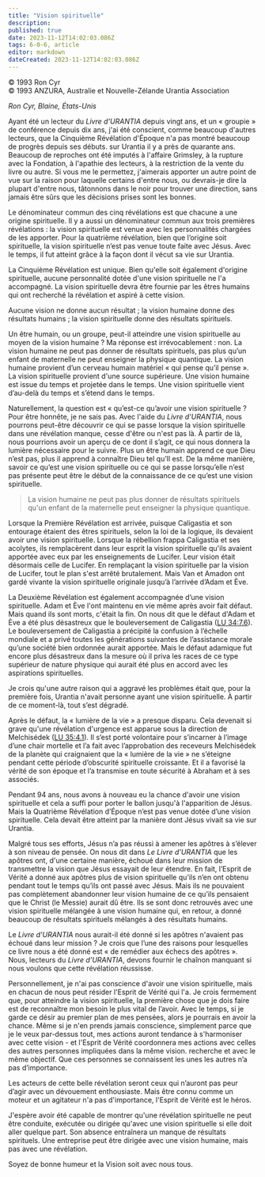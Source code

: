 ```yaml
---
title: "Vision spirituelle"
description: 
published: true
date: 2023-11-12T14:02:03.086Z
tags: 6-0-6, article
editor: markdown
dateCreated: 2023-11-12T14:02:03.086Z
---
```



<p class="v-card v-sheet theme--light gray lighten-3 px-2 py-1">© 1993 Ron Cyr<br>© 1993 ANZURA, Australie et Nouvelle-Zélande Urantia Association</p>


_Ron Cyr, Blaine, États-Unis_

Ayant été un lecteur du _Livre d'URANTIA_ depuis vingt ans, et un « groupie » de conférence depuis dix ans, j'ai été conscient, comme beaucoup d'autres lecteurs, que la Cinquième Révélation d'Époque n'a pas montré beaucoup de progrès depuis ses débuts. sur Urantia il y a près de quarante ans. Beaucoup de reproches ont été imputés à l'affaire Grimsley, à la rupture avec la Fondation, à l'apathie des lecteurs, à la restriction de la vente du livre ou autre. Si vous me le permettez, j'aimerais apporter un autre point de vue sur la raison pour laquelle certains d'entre nous, ou devrais-je dire la plupart d'entre nous, tâtonnons dans le noir pour trouver une direction, sans jamais être sûrs que les décisions prises sont les bonnes.

Le dénominateur commun des cinq révélations est que chacune a une origine spirituelle. Il y a aussi un dénominateur commun aux trois premières révélations : la vision spirituelle est venue avec les personnalités chargées de les apporter. Pour la quatrième révélation, bien que l’origine soit spirituelle, la vision spirituelle n’est pas venue toute faite avec Jésus. Avec le temps, il fut atteint grâce à la façon dont il vécut sa vie sur Urantia.

La Cinquième Révélation est unique. Bien qu'elle soit également d'origine spirituelle, aucune personnalité dotée d'une vision spirituelle ne l'a accompagné. La vision spirituelle devra être fournie par les êtres humains qui ont recherché la révélation et aspiré à cette vision.

Aucune vision ne donne aucun résultat ; la vision humaine donne des résultats humains ; la vision spirituelle donne des résultats spirituels.

Un être humain, ou un groupe, peut-il atteindre une vision spirituelle au moyen de la vision humaine ? Ma réponse est irrévocablement : non. La vision humaine ne peut pas donner de résultats spirituels, pas plus qu’un enfant de maternelle ne peut enseigner la physique quantique. La vision humaine provient d’un cerveau humain matériel « qui pense qu’il pense ». La vision spirituelle provient d'une source supérieure. Une vision humaine est issue du temps et projetée dans le temps. Une vision spirituelle vient d’au-delà du temps et s’étend dans le temps.

Naturellement, la question est « qu’est-ce qu’avoir une vision spirituelle ? Pour être honnête, je ne sais pas. Avec l'aide du _Livre d'URANTIA_, nous pourrons peut-être découvrir ce qui se passe lorsque la vision spirituelle dans une révélation manque, cesse d'être ou n'est pas là. À partir de là, nous pourrions avoir un aperçu de ce dont il s’agit, ce qui nous donnera la lumière nécessaire pour le suivre. Plus un être humain apprend ce que Dieu n’est pas, plus il apprend à connaître Dieu tel qu’Il est. De la même manière, savoir ce qu’est une vision spirituelle ou ce qui se passe lorsqu’elle n’est pas présente peut être le début de la connaissance de ce qu’est une vision spirituelle.

> La vision humaine ne peut pas plus donner de résultats spirituels qu'un enfant de la maternelle peut enseigner la physique quantique.

Lorsque la Première Révélation est arrivée, puisque Caligastia et son entourage étaient des êtres spirituels, selon la loi de la logique, ils devaient avoir une vision spirituelle. Lorsque la rébellion frappa Caligastia et ses acolytes, ils remplacèrent dans leur esprit la vision spirituelle qu'ils avaient apportée avec eux par les enseignements de Lucifer. Leur vision était désormais celle de Lucifer. En remplaçant la vision spirituelle par la vision de Lucifer, tout le plan s'est arrêté brutalement. Mais Van et Amadon ont gardé vivante la vision spirituelle originale jusqu’à l’arrivée d’Adam et Ève.

La Deuxième Révélation est également accompagnée d’une vision spirituelle. Adam et Ève l'ont maintenu en vie même après avoir fait défaut. Mais quand ils sont morts, c'était la fin. On nous dit que le défaut d'Adam et Ève a été plus désastreux que le bouleversement de Caligastia ([LU 34:7.6](/fr/The_Urantia_Book/34#p7_6)). Le bouleversement de Caligastia a précipité la confusion à l’échelle mondiale et a privé toutes les générations suivantes de l’assistance morale qu’une société bien ordonnée aurait apportée. Mais le défaut adamique fut encore plus désastreux dans la mesure où il priva les races de ce type supérieur de nature physique qui aurait été plus en accord avec les aspirations spirituelles.

Je crois qu'une autre raison qui a aggravé les problèmes était que, pour la première fois, Urantia n'avait personne ayant une vision spirituelle. À partir de ce moment-là, tout s’est dégradé.

Après le défaut, la « lumière de la vie » a presque disparu. Cela devenait si grave qu'une révélation d'urgence est apparue sous la direction de Melchisédek ([LU 35:4.1](/fr/The_Urantia_Book/35#p4_1)). Il s’est porté volontaire pour s’incarner à l’image d’une chair mortelle et l’a fait avec l’approbation des receveurs Melchisédek de la planète qui craignaient que la « lumière de la vie » ne s’éteigne pendant cette période d’obscurité spirituelle croissante. Et il a favorisé la vérité de son époque et l’a transmise en toute sécurité à Abraham et à ses associés.

Pendant 94 ans, nous avons à nouveau eu la chance d'avoir une vision spirituelle et cela a suffi pour porter le ballon jusqu'à l'apparition de Jésus. Mais la Quatrième Révélation d’Époque n’est pas venue dotée d’une vision spirituelle. Cela devait être atteint par la manière dont Jésus vivait sa vie sur Urantia.

Malgré tous ses efforts, Jésus n’a pas réussi à amener les apôtres à s’élever à son niveau de pensée. On nous dit dans _Le Livre d'URANTIA_ que les apôtres ont, d'une certaine manière, échoué dans leur mission de transmettre la vision que Jésus essayait de leur étendre. En fait, l’Esprit de Vérité a donné aux apôtres plus de vision spirituelle qu’ils n’en ont obtenu pendant tout le temps qu’ils ont passé avec Jésus. Mais ils ne pouvaient pas complètement abandonner leur vision humaine de ce qu’ils pensaient que le Christ (le Messie) aurait dû être. Ils se sont donc retrouvés avec une vision spirituelle mélangée à une vision humaine qui, en retour, a donné beaucoup de résultats spirituels mélangés à des résultats humains.

Le _Livre d'URANTIA_ nous aurait-il été donné si les apôtres n'avaient pas échoué dans leur mission ? Je crois que l’une des raisons pour lesquelles ce livre nous a été donné est « de remédier aux échecs des apôtres ». Nous, lecteurs du _Livre d'URANTIA_, devons fournir le chaînon manquant si nous voulons que cette révélation réussisse.

Personnellement, je n'ai pas conscience d'avoir une vision spirituelle, mais en chacun de nous peut résider l'Esprit de Vérité qui l'a. Je crois fermement que, pour atteindre la vision spirituelle, la première chose que je dois faire est de reconnaître mon besoin le plus vital de l’avoir. Avec le temps, si je garde ce désir au premier plan de mes pensées, alors je pourrais en avoir la chance. Même si je n'en prends jamais conscience, simplement parce que je le veux par-dessus tout, mes actions auront tendance à s'harmoniser avec cette vision - et l'Esprit de Vérité coordonnera mes actions avec celles des autres personnes impliquées dans la même vision. recherche et avec le même objectif. Que ces personnes se connaissent les unes les autres n’a pas d’importance.

Les acteurs de cette belle révélation seront ceux qui n’auront pas peur d’agir avec un dévouement enthousiaste. Mais être connu comme un moteur et un agitateur n'a pas d'importance, l'Esprit de Vérité est le héros.

J'espère avoir été capable de montrer qu'une révélation spirituelle ne peut être conduite, exécutée ou dirigée qu'avec une vision spirituelle si elle doit aller quelque part. Son absence entraînera un manque de résultats spirituels. Une entreprise peut être dirigée avec une vision humaine, mais pas avec une révélation.

Soyez de bonne humeur et la Vision soit avec nous tous.

